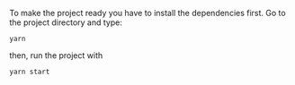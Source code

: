 To make the project ready you have to install the dependencies first. Go to the project directory and type:
```
yarn
```

then, run the project with

```
yarn start
```
